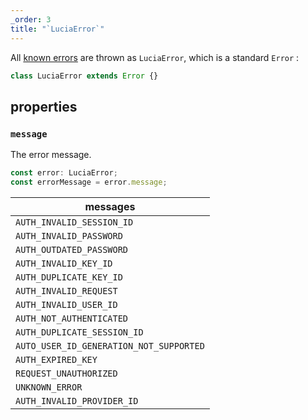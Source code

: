 ```yaml
---
_order: 3
title: "`LuciaError`"
---
```


All [known errors](/basics/error-handling#known-errors) are thrown as `LuciaError`, which is a standard `Error` :

```ts
class LuciaError extends Error {}
```

## properties

### `message`

The error message.

```ts
const error: LuciaError;
const errorMessage = error.message;
```

| messages                                |
| --------------------------------------- |
| `AUTH_INVALID_SESSION_ID`               |
| `AUTH_INVALID_PASSWORD`                 |
| `AUTH_OUTDATED_PASSWORD`                |
| `AUTH_INVALID_KEY_ID`                   |
| `AUTH_DUPLICATE_KEY_ID`                 |
| `AUTH_INVALID_REQUEST`                  |
| `AUTH_INVALID_USER_ID`                  |
| `AUTH_NOT_AUTHENTICATED`                |
| `AUTH_DUPLICATE_SESSION_ID`             |
| `AUTO_USER_ID_GENERATION_NOT_SUPPORTED` |
| `AUTH_EXPIRED_KEY`                      |
| `REQUEST_UNAUTHORIZED`                  |
| `UNKNOWN_ERROR`                         |
| `AUTH_INVALID_PROVIDER_ID`              |
